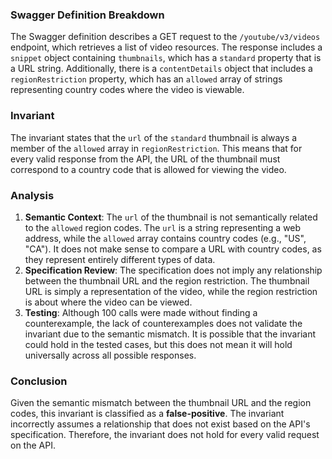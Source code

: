 ### Swagger Definition Breakdown
The Swagger definition describes a GET request to the `/youtube/v3/videos` endpoint, which retrieves a list of video resources. The response includes a `snippet` object containing `thumbnails`, which has a `standard` property that is a URL string. Additionally, there is a `contentDetails` object that includes a `regionRestriction` property, which has an `allowed` array of strings representing country codes where the video is viewable.

### Invariant
The invariant states that the `url` of the `standard` thumbnail is always a member of the `allowed` array in `regionRestriction`. This means that for every valid response from the API, the URL of the thumbnail must correspond to a country code that is allowed for viewing the video.

### Analysis
1. **Semantic Context**: The `url` of the thumbnail is not semantically related to the `allowed` region codes. The `url` is a string representing a web address, while the `allowed` array contains country codes (e.g., "US", "CA"). It does not make sense to compare a URL with country codes, as they represent entirely different types of data.
2. **Specification Review**: The specification does not imply any relationship between the thumbnail URL and the region restriction. The thumbnail URL is simply a representation of the video, while the region restriction is about where the video can be viewed.
3. **Testing**: Although 100 calls were made without finding a counterexample, the lack of counterexamples does not validate the invariant due to the semantic mismatch. It is possible that the invariant could hold in the tested cases, but this does not mean it will hold universally across all possible responses.

### Conclusion
Given the semantic mismatch between the thumbnail URL and the region codes, this invariant is classified as a **false-positive**. The invariant incorrectly assumes a relationship that does not exist based on the API's specification. Therefore, the invariant does not hold for every valid request on the API.

